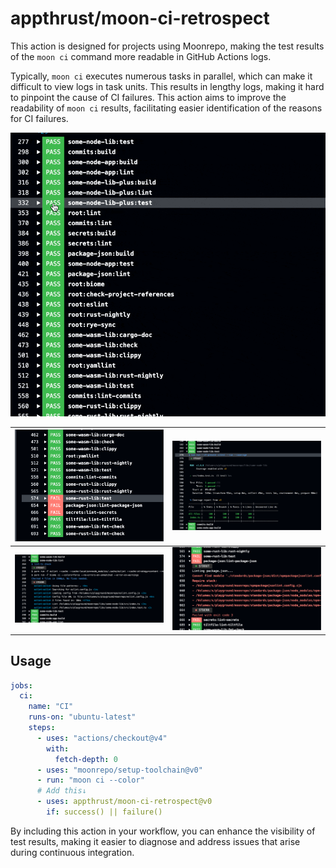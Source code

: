 # appthrust/moon-ci-retrospect

This action is designed for projects using Moonrepo, making the test results of the `moon ci` command more readable in GitHub Actions logs.

Typically, `moon ci` executes numerous tasks in parallel, which can make it difficult to view logs in task units. This results in lengthy logs, making it hard to pinpoint the cause of CI failures. This action aims to improve the readability of `moon ci` results, facilitating easier identification of the reasons for CI failures.

![](./screenshot0.gif)

| ![](./screenshot1.png) | ![](./screenshot2.png) |
|------------------------|------------------------|
| ![](./screenshot3.png) | ![](./screenshot4.png) |


## Usage

```yaml
jobs:
  ci:
    name: "CI"
    runs-on: "ubuntu-latest"
    steps:
      - uses: "actions/checkout@v4"
        with:
          fetch-depth: 0
      - uses: "moonrepo/setup-toolchain@v0"
      - run: "moon ci --color"
      # Add this↓
      - uses: appthrust/moon-ci-retrospect@v0
        if: success() || failure()
```

By including this action in your workflow, you can enhance the visibility of test results, making it easier to diagnose and address issues that arise during continuous integration.
